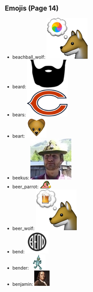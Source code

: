 
## Emojis (Page 14)

* beachball_wolf: ![beachball_wolf](output/beachball_wolf.gif)
* beard: ![beard](output/beard.png)
* bears: ![bears](output/bears.png)
* beart: ![beart](output/beart.png)
* beekus: ![beekus](output/beekus.jpg)
* beer_parrot: ![beer_parrot](output/beer_parrot.gif)
* beer_wolf: ![beer_wolf](output/beer_wolf.png)
* bend: ![bend](output/bend.png)
* bender: ![bender](output/bender.gif)
* benjamin: ![benjamin](output/benjamin.jpg)
